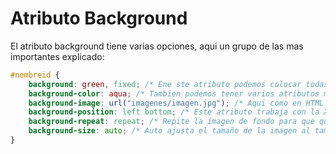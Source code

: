 # Atributo Background

El atributo background tiene varias opciones, aqui un grupo de las mas importantes explicado: 

```css
#nombreid {
    background: green, fixed; /* Ene ste atributo podemos colocar todas las opcines de background */
    background-color: aqua; /* Tambien podemos tener varios atributos mas especificos */
    background-image: url("imagenes/imagen.jpg"); /* Aqui como en HTML podemos poner un archivo o una URL */
    background-position: left bottom; /* Este atributo trabaja con la X y la Y */
    background-repeat: repeat; /* Repite la imagen de fondo para que quere todo el background cubierto*/
    background-size: auto; /* Auto ajusta el tamaño de la imagen al tamaño del contenedor */
}
```